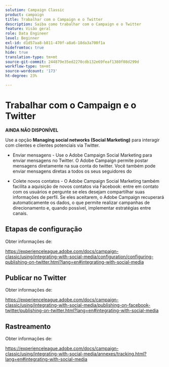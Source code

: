 ```yaml
---
solution: Campaign Classic
product: campaign
title: Trabalhar com o Campaign e o Twitter
description: Saiba como trabalhar com o Campaign e o Twitter
feature: Visão geral
role: Data Engineer
level: Beginner
exl-id: d1d57aa8-b811-470f-a8a6-18da3a700f1a
hidefromtoc: true
hide: true
translation-type: tm+mt
source-git-commit: 244879e35ed2270cdb132e69feaf1380f08d299d
workflow-type: tm+mt
source-wordcount: '173'
ht-degree: 23%

---
```


# Trabalhar com o Campaign e o Twitter

**AINDA NÃO DISPONÍVEL**

Use a opção **Managing social networks (Social Marketing)** para interagir com clientes e clientes potenciais via Twitter.

* Enviar mensagens - Use o Adobe Campaign Social Marketing para enviar mensagens no Twitter. O Adobe Campaign permite postar mensagens diretamente na sua conta do twitter. Você também pode enviar mensagens diretas a todos os seus seguidores do 

* Colete novos contatos - O Adobe Campaign Social Marketing também facilita a aquisição de novos contatos via Facebook: entre em contato com os usuários e pergunte se eles desejam compartilhar suas informações de perfil. Se eles aceitarem, o Adobe Campaign recuperará automaticamente os dados, o que permite realizar campanhas de direcionamento e, quando possível, implementar estratégias entre canais.

## Etapas de configuração

Obter informações de:

https://experienceleague.adobe.com/docs/campaign-classic/using/integrating-with-social-media/configuration/configuring-publishing-on-twitter.html?lang=en#integrating-with-social-media


## Publicar no Twitter

Obter informações de:

https://experienceleague.adobe.com/docs/campaign-classic/using/integrating-with-social-media/publishing-on-facebook-twitter/publishing-on-twitter.html?lang=en#integrating-with-social-media


## Rastreamento

Obter informações de:

https://experienceleague.adobe.com/docs/campaign-classic/using/integrating-with-social-media/annexes/tracking.html?lang=en#integrating-with-social-media
